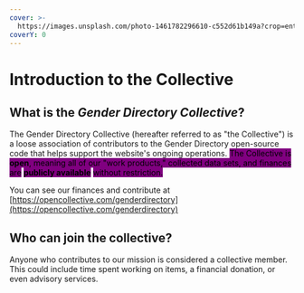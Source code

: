 ```yaml
---
cover: >-
  https://images.unsplash.com/photo-1461782296610-c552d61b149a?crop=entropy&cs=srgb&fm=jpg&ixid=M3wxOTcwMjR8MHwxfHNlYXJjaHw4fHxjb2xsZWN0aXZlfGVufDB8fHx8MTcyMjUxODU1OXww&ixlib=rb-4.0.3&q=85
coverY: 0
---
```


# Introduction to the Collective

## What is the _Gender Directory Collective_?

The Gender Directory Collective (hereafter referred to as "the Collective") is a loose association of contributors to the Gender Directory open-source code that helps support the website's ongoing operations. <mark style="background-color:purple;">The Collective is</mark> <mark style="background-color:purple;"></mark><mark style="background-color:purple;">**open**</mark><mark style="background-color:purple;">, meaning all of our "work products," collected data sets, and finances are</mark> <mark style="background-color:purple;"></mark><mark style="background-color:purple;">**publicly available**</mark> <mark style="background-color:purple;"></mark><mark style="background-color:purple;">without restriction.</mark>

You can see our finances and contribute at [https://opencollective.com/genderdirectory](https://opencollective.com/genderdirectory)

## Who can join the collective?

Anyone who contributes to our mission is considered a collective member. This could include time spent working on items, a financial donation, or even advisory services.

